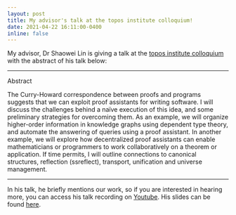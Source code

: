 ```yaml
---
layout: post
title: My advisor's talk at the topos institute colloquium!
date: 2021-04-22 16:11:00-0400
inline: false
---
```


My advisor, Dr Shaowei Lin is giving a talk at the [topos institute colloquium](https://topos.site/topos-colloquium/) with the abstract of his talk below:

***

Abstract

The Curry-Howard correspondence between proofs and programs suggests that we can exploit proof assistants for writing software. I will discuss the challenges behind a naïve execution of this idea, and some preliminary strategies for overcoming them. As an example, we will organize higher-order information in knowledge graphs using dependent type theory, and automate the answering of queries using a proof assistant. In another example, we will explore how decentralized proof assistants can enable mathematicians or programmers to work collaboratively on a theorem or application. If time permits, I will outline connections to canonical structures, reflection (ssreflect), transport, unification and universe management.

***

In his talk, he briefly mentions our work, so if you are interested in hearing more, you can access his talk recording on [Youtube](https://www.youtube.com/watch?v=cEdoG9h-pYg). His slides can be found [here](https://zunction.github.io/assets/pdf/slides-2021-04-22). 